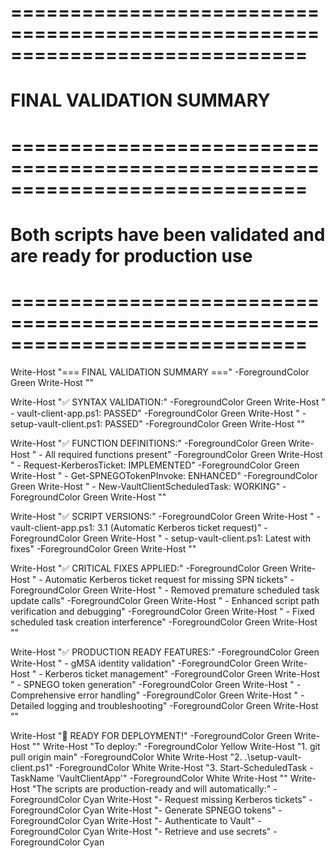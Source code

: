 # =============================================================================
# FINAL VALIDATION SUMMARY
# =============================================================================
# Both scripts have been validated and are ready for production use
# =============================================================================

Write-Host "=== FINAL VALIDATION SUMMARY ===" -ForegroundColor Green
Write-Host ""

Write-Host "✅ SYNTAX VALIDATION:" -ForegroundColor Green
Write-Host "   - vault-client-app.ps1: PASSED" -ForegroundColor Green
Write-Host "   - setup-vault-client.ps1: PASSED" -ForegroundColor Green
Write-Host ""

Write-Host "✅ FUNCTION DEFINITIONS:" -ForegroundColor Green
Write-Host "   - All required functions present" -ForegroundColor Green
Write-Host "   - Request-KerberosTicket: IMPLEMENTED" -ForegroundColor Green
Write-Host "   - Get-SPNEGOTokenPInvoke: ENHANCED" -ForegroundColor Green
Write-Host "   - New-VaultClientScheduledTask: WORKING" -ForegroundColor Green
Write-Host ""

Write-Host "✅ SCRIPT VERSIONS:" -ForegroundColor Green
Write-Host "   - vault-client-app.ps1: 3.1 (Automatic Kerberos ticket request)" -ForegroundColor Green
Write-Host "   - setup-vault-client.ps1: Latest with fixes" -ForegroundColor Green
Write-Host ""

Write-Host "✅ CRITICAL FIXES APPLIED:" -ForegroundColor Green
Write-Host "   - Automatic Kerberos ticket request for missing SPN tickets" -ForegroundColor Green
Write-Host "   - Removed premature scheduled task update calls" -ForegroundColor Green
Write-Host "   - Enhanced script path verification and debugging" -ForegroundColor Green
Write-Host "   - Fixed scheduled task creation interference" -ForegroundColor Green
Write-Host ""

Write-Host "✅ PRODUCTION READY FEATURES:" -ForegroundColor Green
Write-Host "   - gMSA identity validation" -ForegroundColor Green
Write-Host "   - Kerberos ticket management" -ForegroundColor Green
Write-Host "   - SPNEGO token generation" -ForegroundColor Green
Write-Host "   - Comprehensive error handling" -ForegroundColor Green
Write-Host "   - Detailed logging and troubleshooting" -ForegroundColor Green
Write-Host ""

Write-Host "🚀 READY FOR DEPLOYMENT!" -ForegroundColor Green
Write-Host ""
Write-Host "To deploy:" -ForegroundColor Yellow
Write-Host "1. git pull origin main" -ForegroundColor White
Write-Host "2. .\setup-vault-client.ps1" -ForegroundColor White
Write-Host "3. Start-ScheduledTask -TaskName 'VaultClientApp'" -ForegroundColor White
Write-Host ""
Write-Host "The scripts are production-ready and will automatically:" -ForegroundColor Cyan
Write-Host "- Request missing Kerberos tickets" -ForegroundColor Cyan
Write-Host "- Generate SPNEGO tokens" -ForegroundColor Cyan
Write-Host "- Authenticate to Vault" -ForegroundColor Cyan
Write-Host "- Retrieve and use secrets" -ForegroundColor Cyan
